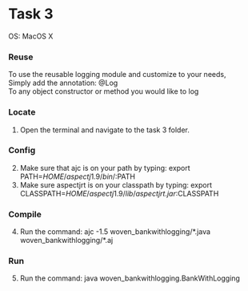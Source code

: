 # Task 3
OS: MacOS X

### Reuse
To use the reusable logging module and customize to your needs,  
Simply add the annotation: @Log  
To any object constructor or method you would like to log

### Locate
1. Open the terminal and navigate to the task 3 folder.  

### Config
2. Make sure that ajc is on your path by typing: export PATH=$HOME/aspectj1.9/bin/:$PATH  
3. Make sure aspectjrt is on your classpath by typing: export CLASSPATH=$HOME/aspectj1.9/lib/aspectjrt.jar:$CLASSPATH  

### Compile
4. Run the command: ajc -1.5 woven_bankwithlogging/\*.java woven_bankwithlogging/\*.aj  

### Run
5. Run the command: java woven_bankwithlogging.BankWithLogging
